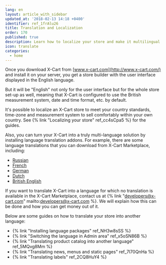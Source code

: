 ```yaml
---
lang: en
layout: article_with_sidebar
updated_at: '2018-02-13 14:18 +0400'
identifier: ref_1frAlu26
title: Translation and Localization
order: 170
published: true
description: Learn how to localize your store and make it multilingual
icon: translate
categories:
  - home
---
```

Once you download X-Cart from [www.x-cart.com](http://www.x-cart.com/) and install it on your server, you get a store builder with the user interface displayed in the English language. 

But it will be "English" not only for the user interface but for the whole store set-up as well, meaning that X-Cart is configured to use the British measurement system, date and time format, etc. by default. 

It's possible to localize an X-Cart store to meet your country standards, time-zone and measurement system to sell comfortably within your own country. See {% link "Localizing your store" ref_cc4sCpa5 %} for the guides.

Also, you can turn your X-Cart into a truly multi-language solution by installing language translation addons. For example, there are some language translations that you can download from X-Cart Marketplace, including:

*   [Russian](https://market.x-cart.com/addons/russian-translation.html "Translation and Localization")
*   [French](https://market.x-cart.com/addons/french-translation.html "Translation and Localization")
*   [German](https://market.x-cart.com/addons/german-translation.html "Translation and Localization")
*   [Dutch](https://market.x-cart.com/addons/dutch-translation-by-community-members.html "Translation and Localization")
*   [British English](https://market.x-cart.com/addons/translation-british-english.html "Translation and Localization")

If you want to translate X-Cart into a language for which no translation is available in the X-Cart Marketplace, contact us at {% link "developers@x-cart.com" mailto:developers@x-cart.com %}. We will explain how this can be done and how you can get money out of it.

Below are some guides on how to translate your store into another language:  
*  {% link "Installing language packages" ref_NH3w8sSS %}
*  {% link "Switching the language in Admin area" ref_x5oSN86B %}
*  {% link "Translating product catalog into another language" ref_5MQvg8Mm %}
*  {% link "Translating news, menus and static pages" ref_7I70QnHa %}
*  {% link "Translating labels" ref_2CQ8HuY4 %}
